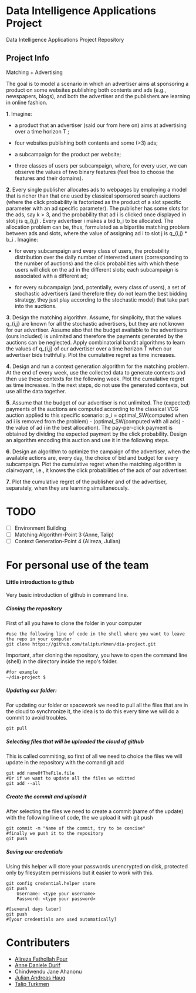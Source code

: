 # Data Intelligence Applications Project

Data Intelligence Applications Project Repository
## Project Info
Matching + Advertising

The goal is to model a scenario in which an advertiser aims at sponsoring a product on some websites publishing both contents and ads (e.g., newspapers, blogs), and both the advertiser and the publishers are learning in online fashion.

**1**. Imagine:

  + a product that an advertiser (said our from here on) aims at advertising over a time horizon T ; 

  + four websites publishing both contents and some (>3) ads;

  + a subcampaign for the product per website;

  + three classes of users per subcampaign, where, for every user, we can observe the values of two binary features (feel         free to choose the features and their domains).

**2**. Every single publisher allocates ads to webpages by employing a model that is richer than that one used by classical sponsored search auctions (where the click probability is factorized as the product of a slot specific parameter with an ad specific parameter). The publisher has some slots for the ads, say k > 3, and the probability that ad i is clicked once displayed in slot j is q_{i,j} . Every advertiser i makes a bid b_i to be allocated. The allocation problem can be, thus, formulated as a bipartite matching problem between ads and slots, where the value of assigning ad i to slot j is q_{i,j} * b_i . Imagine:

  + for every subcampaign and every class of users, the probability distribution over the daily number of interested users       (corresponding to the number of auctions) and the click probabilities with which these users will click on the ad in the     different slots; each subcampaign is associated with a different ad;

  + for every subcampaign (and, potentially, every class of users), a set of stochastic advertisers (and therefore they do       not learn the best bidding strategy, they just play according to the stochastic model) that take part into the               auctions.

**3**. Design the matching algorithm. Assume, for simplicity, that the values q_{i,j} are known for all the stochastic advertisers, but they are not known for our advertiser. Assume also that the budget available to the advertisers (ours included) is unlimited and therefore the payments generated by the auctions can be neglected. Apply combinatorial bandit algorithms to learn the values of q_{i,j} of our advertiser over a time horizon T when our advertiser bids truthfully. Plot the cumulative regret as time increases.

**4**. Design and run a context generation algorithm for the matching problem. At the end of every week, use the collected data to generate contexts and then use these contexts for the following week. Plot the cumulative regret as time increases. In the next steps, do not use the generated contexts, but use all the data together.

**5**. Assume that the budget of our advertiser is not unlimited. The (expected) payments of the auctions are computed according to the classical VCG auction applied to this specific scenario: p_i = optimal_SW(computed when ad i is removed from the problem) - (optimal_SW(computed with all ads) - the value of ad i in the best allocation). The pay-per-click payment is obtained by dividing the expected payment by the click probability. Design an algorithm encoding this auction and use it in the following steps.

**6**. Design an algorithm to optimize the campaign of the advertiser, when the available actions are, every day, the choice of bid and budget for every subcampaign. Plot the cumulative regret when the matching algorithm is clairvoyant, i.e., it knows the click probabilities of the ads of our advertiser.

**7**. Plot the cumulative regret of the publisher and of the advertiser, separately, when they are learning simultaneously.

# TODO
- [ ] Environment Building
- [ ] Matching Algorithm-Point 3 (Anne, Talip)
- [ ] Context Generation-Point 4 (Alireza, Julian)

# For personal use of the team

#### Little introduction to github
Very basic introduction of github in command line.

##### Cloning the repository
First of all you have to clone the folder in your computer

	#use the following line of code in the shell where you want to leave the repo in your computer
	git clone https://github.com/talipturkmen/dia-project.git



Important, after cloning the repository, you have to open the command line (shell) in the directory inside the repo's folder.

	#for example
	~/dia-project $


##### Updating our folder:
For updating our folder or spacework we need to pull all the files that are in the cloud to synchronize it, the idea is to do this every time we will do a commit to avoid troubles.

	git pull

##### Selecting files that will be uploaded the cloud of github
This is called commiting, so first of all we need to choice the files we will update in the repository with the comand git add

	git add nameOfTheFile.file
	#Or if we want to update all the files we editted
	git add --all

##### Create the commit and upload it
After selecting the files we need to create a commit (name of the update) with the following line of code, the we upload it with git push

	git commit -m "Name of the commit, try to be concise"
	#finally we push it to the repository
	git push

##### Saving our credentials
Using this helper will store your passwords unencrypted on disk, protected only by filesystem permissions but it easier to work with this.

	git config credential.helper store
	git push
		Username: <type your username>
		Password: <type your password>

	#[several days later]
	git push
	#[your credentials are used automatically]

# Contributers
* [Alireza Fathollah Pour](https://github.com/fathollahpour)
* [Anne Daniele Durif](https://github.com/Annooschka)
* Chindwendu Jane Ahanonu
* [Julian Andreas Haug](https://github.com/Schneeflittchen)
* [Talip Turkmen](https://github.com/talipturkmen)
